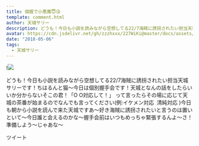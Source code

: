 ```yaml
---
title: 個握で小悪魔😇😘
template: comment.html
author: 天城サリー
description: どうも！今日も小説を読みながら空想してる22/7海賊に誘拐されたい担当天城サリーです！ちはるんと猫〜今日は個別握手会です！天城となんの話をしたらいいか分からないそこの君！「O O対応して！」 って言ったら...
avatar: https://cdn.jsdelivr.net/gh/zzzhxxx/227WiKi@master/docs/assets/photo/avatar/sally.jpg
date: "2018-05-06"
tags:
  - 天城サリー
---
```


!![](https://cdn.jsdelivr.net/gh/227WiKi/227WiKi-image@master/blog-image/sally-2018-05-06_1.jpg)


どうも！今日も小説を読みながら空想してる22/7海賊に誘拐されたい担当天城サリーです！ちはるんと猫〜今日は個別握手会です！天城となんの話をしたらいいか分からないそこの君！「O O対応して！」 って言ったらその場に応じて天城の茶番が始まるのでなんでも言ってください(例:イケメン対応  清純対応 )今日も朝から小説を読んで来た天城ですあ〜好き海賊に誘拐されたいと言うのは置いといて〜今日誰と会えるのかな〜握手会前はいつもめっちゃ緊張するんよ〜さ！準備しよう〜じゃあな〜


ツイート



